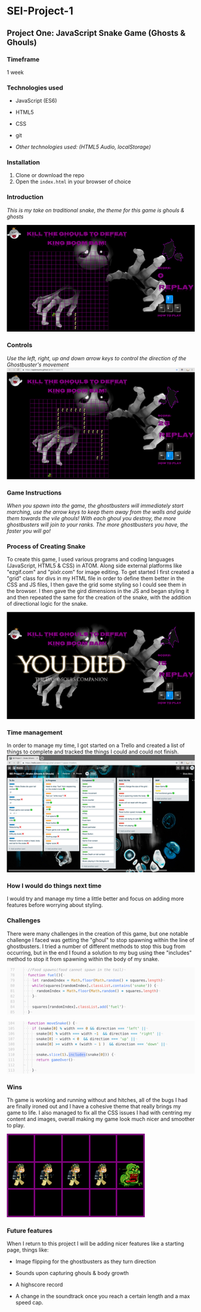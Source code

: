 # SEI-Project-1

## Project One: JavaScript Snake Game (Ghosts & Ghouls)

### Timeframe
1 week

### Technologies used

* JavaScript (ES6)
* HTML5
* CSS
* git

* _Other technologies used: (HTML5 Audio, localStorage)_

### Installation

1. Clone or download the repo
1. Open the `index.html` in your browser of choice

### Introduction
_This is my take on traditional snake, the theme for this game is ghouls & ghosts_

![Ghosts & Ghouls](/images/startpage-images/Preview.png)

### Controls
_Use the left, right, up and down arrow keys to control the direction of the Ghostbuster's movement_
![Ghosts & Ghouls](/images/startpage-images/pregame.png)

### Game Instructions
_When you spawn into the game, the ghostbusters will immediately start marching, use the arrow keys to keep them away from the walls and guide them towards the vile ghouls! With each ghoul you destroy, the more ghostbusters will join to your ranks. The more ghostbusters you have, the faster you will go!_

### Process of Creating Snake
To create this game, I used various programs and coding languages (JavaScript, HTML5 & CSS) in ATOM. Along side external platforms like "ezgif.com" and "pixlr.com" for image editing. To get started I first created a "grid" class for divs in my HTML file in order to define them better in the CSS and JS files, I then gave the grid some styling so I could see them in the browser. I then gave the gird dimensions in the JS and began styling it and then repeated the same for the creation of the snake, with the addition of directional logic for the snake.

![You Died](/images/readme/die.png)

### Time management
In order to manage my time, I got started on a Trello and created a list of things to complete and tracked the things I could and could not finish.
![Trello](/images/readme/trello.png)

### How I would do things next time
I would try and manage my time a little better and focus on adding more features before worrying about styling.

### Challenges
There were many challenges in the creation of this game, but one notable challenge I faced was getting the "ghoul" to stop spawning within the line of ghostbusters. I tried a number of different methods to stop this bug from occurring, but in the end I found a solution to my bug using thee "includes" method to stop it from spawning within the body of my snake.

![includes](images/readme/includes.png)

![includes](images/readme/includes_2.png)


### Wins
Th game is working and running without and hitches, all of the bugs I had are finally ironed out and I have a cohesive theme that really brings my game to life. I also managed to fix all the CSS issues I had with centring my content and images, overall making my game look much nicer and smoother to play.

![wins](/images/readme/Wins.png)

### Future features
When I return to this project I will be adding nicer features like a starting page, things like:

* Image flipping for the ghostbusters as they turn direction

* Sounds upon capturing ghouls & body growth

* A highscore record

* A change in the soundtrack once you reach a certain length and a max speed cap.
